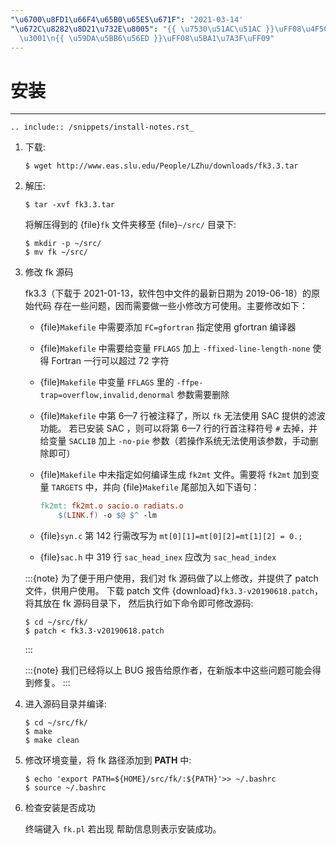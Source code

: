 ```yaml
---
"\u6700\u8FD1\u66F4\u65B0\u65E5\u671F": '2021-03-14'
"\u672C\u8282\u8D21\u732E\u8005": "{{ \u7530\u51AC\u51AC }}\uFF08\u4F5C\u8005\uFF09\
  \u3001\n{{ \u59DA\u5BB6\u56ED }}\uFF08\u5BA1\u7A3F\uFF09"
---
```


# 安装

______________________________________________________________________

```{eval-rst}
.. include:: /snippets/install-notes.rst_
```

1. 下载:

   ```
   $ wget http://www.eas.slu.edu/People/LZhu/downloads/fk3.3.tar
   ```

2. 解压:

   ```
   $ tar -xvf fk3.3.tar
   ```

   将解压得到的 {file}`fk` 文件夹移至 {file}`~/src/` 目录下:

   ```
   $ mkdir -p ~/src/
   $ mv fk ~/src/
   ```

3. 修改 fk 源码

   fk3.3（下载于 2021-01-13，软件包中文件的最新日期为 2019-06-18）的原始代码
   存在一些问题，因而需要做一些小修改方可使用。主要修改如下：

   - {file}`Makefile` 中需要添加 `FC=gfortran` 指定使用 gfortran 编译器

   - {file}`Makefile` 中需要给变量 `FFLAGS` 加上 `-ffixed-line-length-none`
     使得 Fortran 一行可以超过 72 字符

   - {file}`Makefile` 中变量 `FFLAGS` 里的 `-ffpe-trap=overflow,invalid,denormal`
     参数需要删除

   - {file}`Makefile` 中第 6—7 行被注释了，所以 `fk` 无法使用 SAC 提供的滤波功能。
     若已安装 SAC ，则可以将第 6—7 行的行首注释符号 `#` 去掉，并给变量 `SACLIB`
     加上 `-no-pie` 参数（若操作系统无法使用该参数，手动删除即可）

   - {file}`Makefile` 中未指定如何编译生成 `fk2mt` 文件。需要将 `fk2mt`
     加到变量 `TARGETS` 中，并向 {file}`Makefile` 尾部加入如下语句：

     ```makefile
     fk2mt: fk2mt.o sacio.o radiats.o
         $(LINK.f) -o $@ $^ -lm
     ```

   - {file}`syn.c` 第 142 行需改写为 `mt[0][1]=mt[0][2]=mt[1][2] = 0.;`

   - {file}`sac.h` 中 319 行 `sac_head_inex` 应改为 `sac_head_index`

   :::{note}
   为了便于用户使用，我们对 fk 源码做了以上修改，并提供了 patch 文件，供用户使用。
   下载 patch 文件 {download}`fk3.3-v20190618.patch`，将其放在 fk 源码目录下，
   然后执行如下命令即可修改源码:

   ```
   $ cd ~/src/fk/
   $ patch < fk3.3-v20190618.patch
   ```
   :::

   :::{note}
   我们已经将以上 BUG 报告给原作者，在新版本中这些问题可能会得到修复。
   :::

4. 进入源码目录并编译:

   ```
   $ cd ~/src/fk/
   $ make
   $ make clean
   ```

5. 修改环境变量，将 fk 路径添加到 **PATH** 中:

   ```
   $ echo 'export PATH=${HOME}/src/fk/:${PATH}'>> ~/.bashrc
   $ source ~/.bashrc
   ```

6. 检查安装是否成功

   终端键入 `fk.pl` 若出现 帮助信息则表示安装成功。
